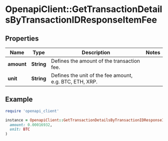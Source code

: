 # OpenapiClient::GetTransactionDetailsByTransactionIDResponseItemFee

## Properties

| Name | Type | Description | Notes |
| ---- | ---- | ----------- | ----- |
| **amount** | **String** | Defines the amount of the transaction fee. |  |
| **unit** | **String** | Defines the unit of the fee amount, e.g. BTC, ETH, XRP. |  |

## Example

```ruby
require 'openapi_client'

instance = OpenapiClient::GetTransactionDetailsByTransactionIDResponseItemFee.new(
  amount: 0.00016932,
  unit: BTC
)
```


